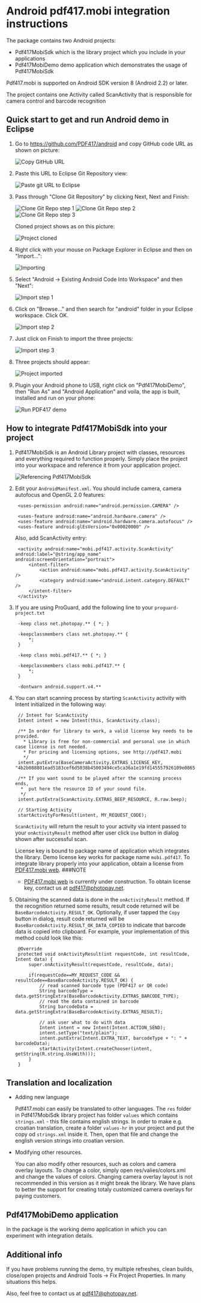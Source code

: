 # Android pdf417.mobi integration instructions

The package contains two Android projects: 

 - Pdf417MobiSdk which is the library project which you include in your applications
 - Pdf417MobiDemo demo application which demonstrates the usage of Pdf417MobiSdk
 
 Pdf417.mobi is supported on Android SDK version 8 (Android 2.2) or later.
 
 The project contains one Activity called ScanActivity that is responsible for camera control and barcode recognition

## Quick start to get and run Android demo in Eclipse

1. Go to https://github.com/PDF417/android and copy GitHub code URL as shown on picture:

	![Copy GitHub URL](/img/01-get-github-url.png)

2. Paste this URL to Eclipse Git Repository view:

	![Paste git URL to Eclipse](/img/02-paste-github-url.png)

3. Pass through "Clone Git Repository" by clicking Next, Next and Finish:

	![Clone Git Repo step 1](/img/03-github-step1.png)
	![Clone Git Repo step 2](/img/04-github-step2.png)
	![Clone Git Repo step 3](/img/05-github-step3.png)
	
   Cloned project shows as on this picture:

	![Project cloned](/img/06-project-cloned.png)

4. Right click with your mouse on Package Explorer in Eclipse and then on "Import...":

	![Importing](/img/07-importing-project.png)

5. Select "Android -> Existing Android Code Into Workspace" and then "Next":

	![Import step 1](/img/08-importing-step1.png)

6. Click on "Browse..." and then search for "android" folder in your Eclipse workspace. Click OK.

	![Import step 2](/img/09-importing-step2.png)

7. Just click on Finish to import the three projects:

	![Import step 3](/img/10-importing-step3.png)

8. Three projects should appear:

	![Project imported](/img/11-import-finished.png)

9. Plugin your Android phone to USB, right click on "Pdf417MobiDemo", then "Run As" and "Android Application" and voila, the app is built, installed and run on your phone:

	![Run PDF417 demo](/img/12-install.png)

## How to integrate Pdf417MobiSdk into your project

1. Pdf417MobiSdk is an Android Library project with classes, resources and everything required to function properly. 
Simply place the project into your workspace and reference it from your application project. 

	![Referencing Pdf417MobiSdk](img/libraryref.png)
 	
2. Edit your `AndroidManifest.xml`. You should include camera, camera autofocus and OpenGL 2.0 features:

   		<uses-permission android:name="android.permission.CAMERA" />

   		<uses-feature android:name="android.hardware.camera" />
    	<uses-feature android:name="android.hardware.camera.autofocus" />
    	<uses-feature android:glEsVersion="0x00020000" />
	
	Also, add ScanActivity entry:
	
		<activity android:name="mobi.pdf417.activity.ScanActivity" android:label="@string/app_name" android:screenOrientation="portrait">
			<intent-filter>
				<action android:name="mobi.pdf417.activity.ScanActivity" />
				<category android:name="android.intent.category.DEFAULT" />			
			</intent-filter>
		</activity>
		
3. If you are using ProGuard, add the following line to your `proguard-project.txt`
 
 		-keep class net.photopay.** { *; }

		-keepclassmembers class net.photopay.** {
    		*;
		}
				
        -keep class mobi.pdf417.** { *; }
        
        -keepclassmembers class mobi.pdf417.** { 
            *; 
        }

		-dontwarn android.support.v4.**
 
4. You can start scanning process by starting `ScanActivity` activity with Intent initialized in the following way:
    
		// Intent for ScanActivity
		Intent intent = new Intent(this, ScanActivity.class);
		
		/** In order for library to work, a valid license key needs to be provided.
		  * Library is free for non-commercial and personal use in which case license is not needed.
		  * For pricing and licensing options, see http://pdf417.mobi
		  */
		intent.putExtra(BaseCameraActivity.EXTRAS_LICENSE_KEY, "4b2b088801ead5183cef6d5038b45003494ce5ca36a1e19fd145557926109e0865a1e794438f6c12a0");
		
        /** If you want sound to be played after the scanning process ends, 
         *  put here the resource ID of your sound file. 
         */
        intent.putExtra(ScanActivity.EXTRAS_BEEP_RESOURCE, R.raw.beep);
				
		// Starting Activity
		startActivityForResult(intent, MY_REQUEST_CODE);
		

	`ScanActivity` will return the result to your activity via intent passed to your `onActivityResult` method after user click `Use` button in dialog shown after successful scan.

	License key is bound to package name of application which integrates the library. Demo license key works for package name `mobi.pdf417`. To integrate library properly into your application, obtain a license from [PDF417.mobi web]. 
###NOTE
    - [PDF417.mobi web] is currently under construction. To obtain license key, contact us at <pdf417@photopay.net>. 
	
5. Obtaining the scanned data is done in the `onActivityResult` method. If the recognition returned some results, result code returned will be `BaseBarcodeActivity.RESULT_OK`. Optionally, if user tapped the `Copy` button in dialog, result code returned will be `BaseBarcodeActivity.RESULT_OK_DATA_COPIED` to indicate that barcode data is copied into clipboard. For example, your implementation of this method could look like this:

		@Override
		protected void onActivityResult(int requestCode, int resultCode, Intent data) {
			super.onActivityResult(requestCode, resultCode, data);
			
            if(requestCode==MY_REQUEST_CODE && resultCode==BaseBarcodeActivity.RESULT_OK) {
                // read scanned barcode type (PDF417 or QR code)
                String barcodeType = data.getStringExtra(BaseBarcodeActivity.EXTRAS_BARCODE_TYPE);
                // read the data contained in barcode
                String barcodeData = data.getStringExtra(BaseBarcodeActivity.EXTRAS_RESULT);
                
                // ask user what to do with data
                Intent intent = new Intent(Intent.ACTION_SEND);
                intent.setType("text/plain");
                intent.putExtra(Intent.EXTRA_TEXT, barcodeType + ": " + barcodeData);
                startActivity(Intent.createChooser(intent, getString(R.string.UseWith)));
            }
		}

## Translation and localization

- Adding new language

	Pdf417.mobi can easily be translated to other languages. The `res` folder in Pdf417MobiSdk library project has folder `values` which contains `strings.xml` - this file contains english strings. In order to make e.g. croatian translation, create a folder `values-hr` in your project and put the copy od `strings.xml` inside it. Then, open that file and change the english version strings into croatian version. 

- Modifying other resources.

	You can also modify other resources, such as colors and camera overlay layouts. To change a color, simply open res/valies/colors.xml and change the values of colors. Changing camera overlay layout is not recommended in this version as it might break the library. We have plans to better the support for creating totaly customized camera overlays for paying customers.

## Pdf417MobiDemo application

In the package is the working demo application in which you can experiment with integration details.

## Additional info

If you have problems running the demo, try multiple refreshes, clean builds, close/open projects and Android Tools -> Fix Project Properties. In many situations this helps.

Also, feel free to contact us at <pdf417@photopay.net>.

[javadoc]: Javadoc/index.html
[PDF417.mobi web]: http://pdf417.mobi